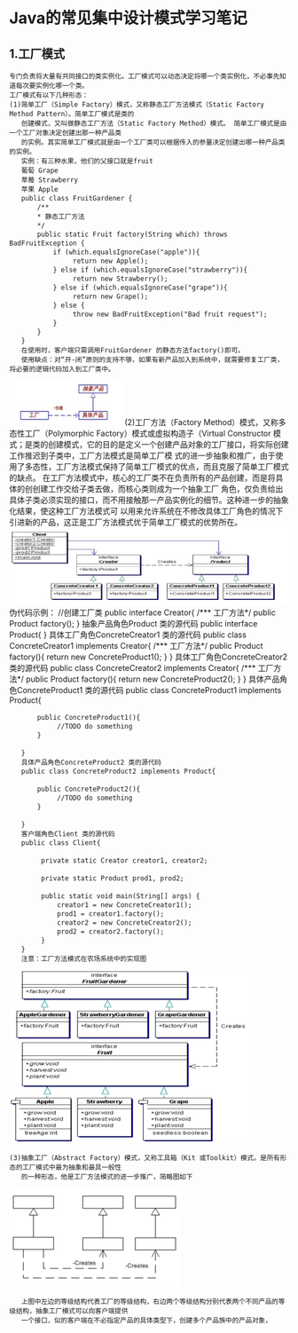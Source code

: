 Java的常见集中设计模式学习笔记
==============================
1.工厂模式
----------
	专门负责将大量有共同接口的类实例化。工厂模式可以动态决定将哪一个类实例化，不必事先知道每次要实例化哪一个类。
	工厂模式有以下几种形态：
	(1)简单工厂（Simple Factory）模式，又称静态工厂方法模式（Static Factory Method Pattern）。简单工厂模式是类的
	   创建模式，又叫做静态工厂方法（Static Factory Method）模式。 简单工厂模式是由一个工厂对象决定创建出那一种产品类
	   的实例。其实简单工厂模式就是由一个工厂类可以根据传入的参量决定创建出哪一种产品类的实例。
	   实例：有三种水果，他们的父接口就是fruit
       葡萄 Grape
       草莓 Strawberry
       苹果 Apple
       public class FruitGardener {
           /**
           * 静态工厂方法
           */
           public static Fruit factory(String which) throws BadFruitException { 
               if (which.equalsIgnoreCase("apple")){
                    return new Apple();
               } else if (which.equalsIgnoreCase("strawberry")){
                    return new Strawberry();
               } else if (which.equalsIgnoreCase("grape")){
                    return new Grape();
               } else {
                    throw new BadFruitException("Bad fruit request");
               }
           }
       }
       在使用时，客户端只需调用FruitGardener 的静态方法factory()即可。
       使用缺点：对“开-闭”原则的支持不够，如果有新产品加入到系统中，就需要修复工厂类，将必要的逻辑代码加入到工厂类中。
![](https://github.com/fan764093434/Java-Design-pattern/blob/master/photo/simple-factory.png)
    (2)工厂方法（Factory Method）模式，又称多态性工厂（Polymorphic Factory）模式或虚拟构造子（Virtual Constructor
       模式；是类的创建模式，它的目的是定义一个创建产品对象的工厂接口，将实际创建工作推迟到子类中，工厂方法模式是简单工厂模
       式的进一步抽象和推广，由于使用了多态性，工厂方法模式保持了简单工厂模式的优点，而且克服了简单工厂模式的缺点。
       在工厂方法模式中，核心的工厂类不在负责所有的产品创建，而是将具体的创创建工作交给子类去做，而核心类则成为一个抽象工厂
       角色，仅负责给出具体子类必须实现的接口，而不用接触那一产品实例化的细节。这种进一步的抽象化结果，使这种工厂方法模式可
       以用来允许系统在不修改具体工厂角色的情况下引进新的产品，这正是工厂方法模式优于简单工厂模式的优势所在。
![](https://github.com/fan764093434/Java-Design-pattern/blob/master/photo/factory-method-01.png)
       伪代码示例：
       //创建工厂类
       public interface Creator{
           /*** 工厂方法*/
           public Product factory();
       }
       抽象产品角色Product 类的源代码
       public interface Product{
       }
       具体工厂角色ConcreteCreator1 类的源代码
       public class ConcreteCreator1 implements Creator{
            /*** 工厂方法*/
           public Product factory(){
                return new ConcreteProduct1();
           }
       }
       具体工厂角色ConcreteCreator2 类的源代码
       public class ConcreteCreator2 implements Creator{
           /*** 工厂方法*/
           public Product factory(){
                return new ConcreteProduct2();
           }
       }
       具体产品角色ConcreteProduct1 类的源代码
       public class ConcreteProduct1 implements Product{
       
           public ConcreteProduct1(){
                //TODO do something
           }
           
       }
       具体产品角色ConcreteProduct2 类的源代码
       public class ConcreteProduct2 implements Product{
       
           public ConcreteProduct2(){
                //TODO do something
           }
           
       }
       客户端角色Client 类的源代码
       public class Client{
       
            private static Creator creator1, creator2;
            
            private static Product prod1, prod2;
            
            public static void main(String[] args) {
                creator1 = new ConcreteCreator1();
                prod1 = creator1.factory();
                creator2 = new ConcreteCreator2();
                prod2 = creator2.factory();
            }
       }
       注意：工厂方法模式在农场系统中的实现图
![](https://github.com/fan764093434/Java-Design-pattern/blob/master/photo/factory-method-02.png)

    (3)抽象工厂（Abstract Factory）模式，又称工具箱（Kit 或Toolkit）模式。是所有形态的工厂模式中最为抽象和最具一般性
       的一种形态，他是工厂方法模式的进一步推广，简略图如下
![](https://github.com/fan764093434/Java-Design-pattern/blob/master/photo/abstract-factory-01.png)

       上图中左边的等级结构代表工厂的等级结构，右边两个等级结构分别代表两个不同产品的等级结构，抽象工厂模式可以向客户端提供
       一个接口，似的客户端在不必指定产品的具体类型下，创建多个产品族中的产品对象，


